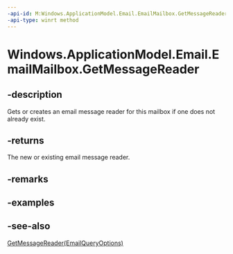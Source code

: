 ----api-id: M:Windows.ApplicationModel.Email.EmailMailbox.GetMessageReader
-api-type: winrt method
---<!-- Method syntaxpublic Windows.ApplicationModel.Email.EmailMessageReader GetMessageReader()--># Windows.ApplicationModel.Email.EmailMailbox.GetMessageReader## -descriptionGets or creates an email message reader for this mailbox if one does not already exist.## -returnsThe new or existing email message reader.## -remarks## -examples## -see-also[GetMessageReader(EmailQueryOptions)](emailmailbox_getmessagereader_1764748530.md)